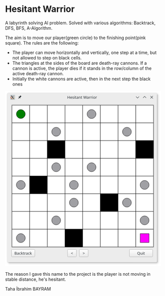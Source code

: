 # Hesitant Warrior

A labyrinth solving AI problem. Solved with various algorithms: Backtrack, DFS, BFS, A-Algorithm.

The aim is to move our player(green circle) to the finishing point(pink square). The rules are
the following:
- The player can move horizontally and vertically, one step at a time, but not allowed to step
on black cells.
- The triangles at the sides of the board are death-ray cannons. If a cannon is active, the player
dies if it stands in the row/column of the active death-ray cannon.
- Initially the white cannons are active, then in the next step the black ones

![alt text](startState.png)

The reason I gave this name to the project is the player is not moving in stable distance, he's hesitant.

Taha İbrahim BAYRAM
